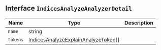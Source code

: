 ## Interface `IndicesAnalyzeAnalyzerDetail`

| Name | Type | Description |
| - | - | - |
| `name` | string | &nbsp; |
| `tokens` | [IndicesAnalyzeExplainAnalyzeToken](./IndicesAnalyzeExplainAnalyzeToken.md)[] | &nbsp; |
